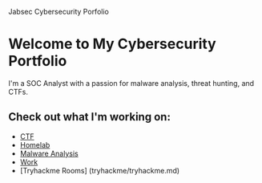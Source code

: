   Jabsec Cybersecurity Porfolio

Welcome to My Cybersecurity Portfolio
=====================================

I'm a SOC Analyst with a passion for malware analysis, threat hunting, and CTFs.

Check out what I'm working on:
--------

*   [CTF](ctf/ctf.md)
*   [Homelab](homelab/homelab.md)
*   [Malware Analysis](malware/malware.md)
*   [Work](work/work.md)
*   [Tryhackme Rooms] (tryhackme/tryhackme.md)
